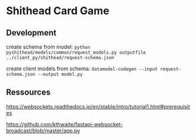 # Shithead Card Game


## Development

create schema from model:
`python pyshithead/models/common/request_models.py outputfile ../client_py/shithead/request-schema.json`

create client models from schema:
`datamodel-codegen --input request-schema.json --output model.py`

## Ressources
https://websockets.readthedocs.io/en/stable/intro/tutorial1.html#prerequisites


https://github.com/kthwaite/fastapi-websocket-broadcast/blob/master/app.py
